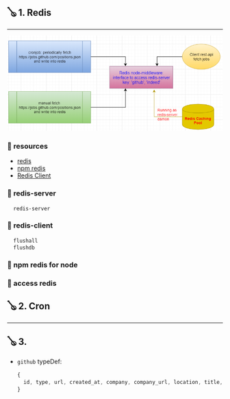 ## 🪕 1. Redis

---

![implementation](./ms-redis.png)

### 📑 resources

- [redis]()
- [npm redis](https://www.npmjs.com/package/redis)
- [Redis Client](https://redis.io/clients#nodejs)

### 📑 redis-server

```shell
  redis-server
```

### 📑 redis-client

```shell
  flushall
  flushdb
```

### 📑 npm redis for node

### 📑 access redis

## 🪕 2. Cron

---

## 🪕 3.

- `github` typeDef:
  ```javascript
  {
    id, type, url, created_at, company, company_url, location, title, description, how_to_apply, company_logo
  }
  ```
